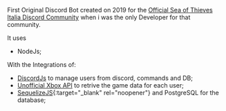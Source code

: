First Original Discord Bot created on 2019 for the [Official Sea of Thieves Italia Discord Community](https://discord.com/invite/SeaOfThievesIT) when i was the only Developer for that community.

It uses
- NodeJs;

With the Integrations of:
- [DiscordJs](https://discord.js.org/#/) to manage users from discord, commands and DB;
- [Unofficial Xbox API](https://xapi.us/) to retrive the game data for each user;
- [SequelizeJS](https://sequelize.org/){:target="_blank" rel="noopener"} and PostgreSQL for the database;
